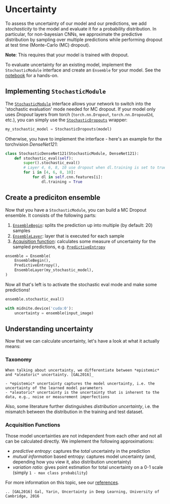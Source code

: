 # Uncertainty
To assess the uncertainty of our model and our predictions, we add _stochasticity_ to the model and evaluate it for a probability distribution.
In particular, for non-bayesian CNNs, we approximate the predictive distribution by sampling over multiple predictions while performing dropout at test time (Monte-Carlo (MC) dropout).

**Note**: This requires that your model is trained with dropout.

To evaluate uncertainty for an existing model, implement the `StochasticModule` interface and create an `Ensemble` for your model.
See the [notebook](notebooks/1_monte_carlo_uncertainty) for a hands-on.

## Implementing `StochasticModule`
The [`StochasticModule`](api/midnite.uncertainty.modules.rst#midnite.uncertainty.modules.StochasticModule) interface allows your network to switch into the 'stochastic evaluation' mode needed for MC dropout.
If your model only uses _Dropout_ layers from torch (`torch.nn.Dropout`, `torch.nn.Dropoud2d`, etc.), you can simply use the [`StochasticDropouts`](api/midnite.uncertainty.modules.rst#midnite.uncertainty.modules.StochasticDropouts) wrapper:
```python
my_stochastic_model = StochasticDropouts(model)
```

Otherwise, you have to implement the interface - here's an example for the torchvision _DenseNet121_:
```python
class StochasticDenseNet121(StochasticModule, DenseNet121):
    def stochastic_eval(self):
        super().stochastic_eval()
        # Layer 4, 6, 8, 10 use dropout when dl.training is set to true
        for i in [4, 6, 8, 10]:
            for dl in self.cnn.features[i]:
                dl.training = True
```

## Create a prediciton ensemble
Now that you have a `StochasticModule`, you can build a MC Dropout ensemble.
It consists of the following parts:
1. [`EnsembleBegin`](api/midnite.uncertainty.modules.rst#midnite.uncertainty.modules.EnsembleBegin): splits the prediction up into multiple (by default: 20) samples
2. [`EnsembleLayer`](api/midnite.uncertainty.modules.rst#midnite.uncertainty.modules.EnsembleLayer): layer that is executed for each sample
3. [Acquisition function](#acquisition-functions): calculates some measure of uncertainty for the sampled predictions, e.g. [`PredictiveEntropy`](api/midnite.uncertainty.modules.rst#midnite.uncertainty.modules.PredictiveEntropy)
 
```python
ensemble = Ensemble(
    EnsembleBegin(),
    PredictiveEntropy(),
    EnsembleLayer(my_stochastic_model),
)

```

Now all that's left is to activate the stochastic eval mode and make some predictions!
```python
ensemble.stochastic_eval()

with midnite.device('cuda:0'):
    uncertainty = ensemble(input_image)
```

## Understanding uncertainty
Now that we can calculate uncertainty, let's have a look at what it actually means:

### Taxonomy
```eval_rst
When talking about uncertainty, we differentiate between *epistemic* and *aleatoric* uncertainty. [GAL2016]_

- *epistemic* uncertainty captures the model uncertainty, i.e. the uncertainty of the learned model parameters
- *aleatoric* uncertainty is the uncertainty that is inherent to the data, e.g., noise or measurement imperfections
```
Also, some literature further distinguishes _distribution uncertainty_, i.e. the mismatch between the distribution in the training and test dataset.

### Acquisition Functions
Those model uncertainties are not independent from each other and not all can be calculated directly.
We implement the following approximations:
 - _predictive entropy_: captures the _total_ uncertainty in the prediction
 - _mutual information_ based entropy: captures model uncertainty (and, depending how you view it, also distribution uncertainty)
 - _variation ratio_: gives point estimation for total uncertainty on a 0-1 scale (simply `1 - max class probability`)


For more information on this topic, see our [references](references.md).
```eval_rst
.. [GAL2016] Gal, Yarin, Uncertainty in Deep Learning, University of Cambridge, 2016
```
